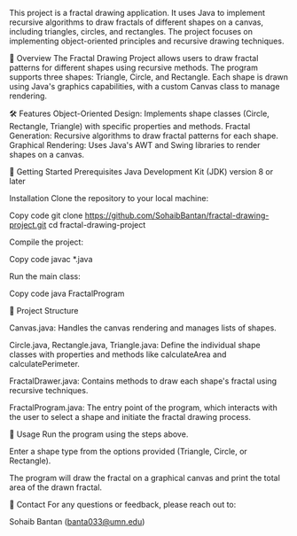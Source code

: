 This project is a fractal drawing application. It uses Java to implement recursive algorithms to draw fractals of different shapes on a canvas, including triangles, circles, and rectangles. The project focuses on implementing object-oriented principles and recursive drawing techniques.

📜 Overview
The Fractal Drawing Project allows users to draw fractal patterns for different shapes using recursive methods. The program supports three shapes: Triangle, Circle, and Rectangle. Each shape is drawn using Java's graphics capabilities, with a custom Canvas class to manage rendering.

🛠️ Features
Object-Oriented Design: Implements shape classes (Circle, Rectangle, Triangle) with specific properties and methods.
Fractal Generation: Recursive algorithms to draw fractal patterns for each shape.
Graphical Rendering: Uses Java's AWT and Swing libraries to render shapes on a canvas.

🏁 Getting Started
Prerequisites
Java Development Kit (JDK) version 8 or later

Installation
Clone the repository to your local machine:


Copy code
git clone https://github.com/SohaibBantan/fractal-drawing-project.git
cd fractal-drawing-project

Compile the project:

Copy code
javac *.java

Run the main class:


Copy code
java FractalProgram

📂 Project Structure

Canvas.java: Handles the canvas rendering and manages lists of shapes.

Circle.java, Rectangle.java, Triangle.java: Define the individual shape classes with properties and methods like 
calculateArea and calculatePerimeter.

FractalDrawer.java: Contains methods to draw each shape's fractal using recursive techniques.

FractalProgram.java: The entry point of the program, which interacts with the user to select a shape and initiate the fractal drawing process.

🚀 Usage
Run the program using the steps above.

Enter a shape type from the options provided (Triangle, Circle, or Rectangle).

The program will draw the fractal on a graphical canvas and print the total area of the drawn fractal.

📧 Contact
For any questions or feedback, please reach out to:

Sohaib Bantan (banta033@umn.edu)
